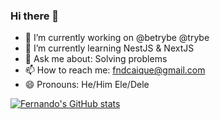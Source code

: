 ### Hi there 👋


- 🔭 I’m currently working on @betrybe @trybe
- 🌱 I’m currently learning NestJS & NextJS
- 💬 Ask me about: Solving problems
- 📫 How to reach me: fndcaique@gmail.com
- 😄 Pronouns: He/Him Ele/Dele

<!--

**fndcaique/fndcaique** is a ✨ _special_ ✨ repository because its `README.md` (this file) appears on your GitHub profile.

Here are some ideas to get you started:

- 👯 I’m looking to collaborate on ...
- 🤔 I’m looking for help with ...
- ⚡ Fun fact: ...
-->

[![Fernando's GitHub stats](https://github-readme-stats.vercel.app/api?username=fndcaique&count_private=true&show_icons=true&theme=tokyonight)](https://github.com/anuraghazra/github-readme-stats)
